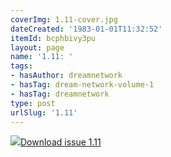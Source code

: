 ```yaml
---
coverImg: 1.11-cover.jpg
dateCreated: '1983-01-01T11:32:52'
itemId: bcphbivy3pu
layout: page
name: '1.11: '
tags:
- hasAuthor: dreamnetwork
- hasTag: dream-network-volume-1
- hasTag: dreamnetwork
type: post
urlSlug: '1.11'
---
```

<img class="card-journal-img" src="../images/1.11-rect.jpg"/><a href="../files/pdfs/Volume_1/1.11_Dream_Network_Bulletin_Vol.1_No_11.pdf" download="">Download issue 1.11</a>